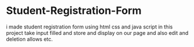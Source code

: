 # Student-Registration-Form
i made student registration form using html css and java script in this project take input  filled and store and display on our page and also edit and deletion allows etc.
